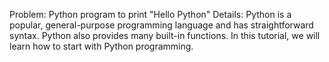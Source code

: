Problem: Python program to print "Hello Python"
Details: Python is a popular, general-purpose programming language and has straightforward syntax. 
         Python also provides many built-in functions.
         In this tutorial, we will learn how to start with Python programming.

